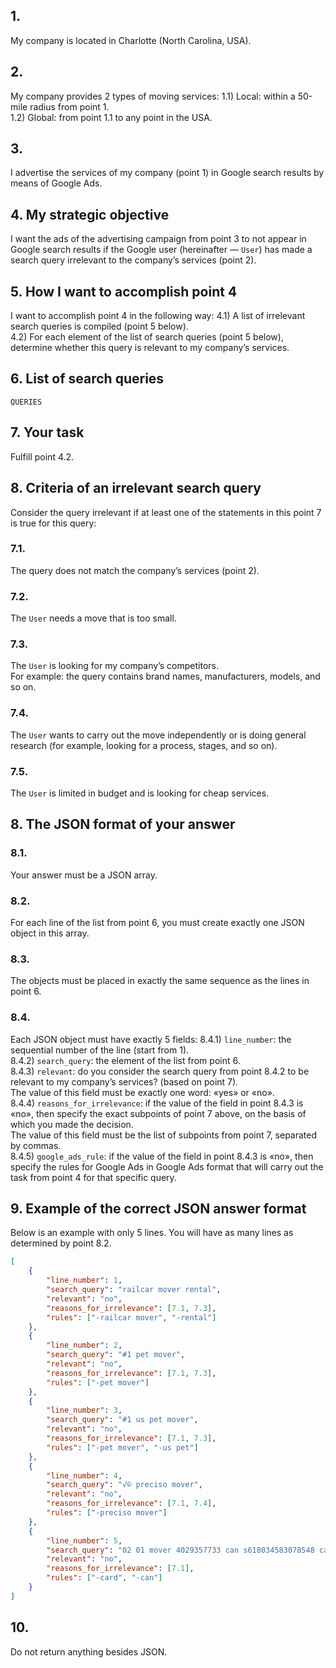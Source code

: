 ## 1.
My company is located in Charlotte (North Carolina, USA).

## 2.
My company provides 2 types of moving services:
1.1) Local: within a 50-mile radius from point 1.  
1.2) Global: from point 1.1 to any point in the USA.

## 3.
I advertise the services of my company (point 1) in Google search results by means of Google Ads.

## 4. My strategic objective
I want the ads of the advertising campaign from point 3 to not appear in Google search results if the Google user (hereinafter — `User`) has made a search query irrelevant to the company’s services (point 2).

## 5. How I want to accomplish point 4
I want to accomplish point 4 in the following way:
4.1) A list of irrelevant search queries is compiled (point 5 below).  
4.2) For each element of the list of search queries (point 5 below), determine whether this query is relevant to my company’s services.

## 6. List of search queries
`QUERIES`

## 7. Your task
Fulfill point 4.2.

## 8. Criteria of an irrelevant search query
Consider the query irrelevant if at least one of the statements in this point 7 is true for this query:

### 7.1.
The query does not match the company’s services (point 2).

### 7.2.
The `User` needs a move that is too small.

### 7.3.
The `User` is looking for my company’s competitors.  
For example: the query contains brand names, manufacturers, models, and so on.

### 7.4.
The `User` wants to carry out the move independently or is doing general research (for example, looking for a process, stages, and so on).

### 7.5.
The `User` is limited in budget and is looking for cheap services.

## 8. The JSON format of your answer

### 8.1.
Your answer must be a JSON array.

### 8.2.
For each line of the list from point 6, you must create exactly one JSON object in this array.

### 8.3.
The objects must be placed in exactly the same sequence as the lines in point 6.

### 8.4.
Each JSON object must have exactly 5 fields:
8.4.1) `line_number`: the sequential number of the line (start from 1).  
8.4.2) `search_query`: the element of the list from point 6.  
8.4.3) `relevant`: do you consider the search query from point 8.4.2 to be relevant to my company’s services? (based on point 7).  
The value of this field must be exactly one word: «yes» or «no».  
8.4.4) `reasons_for_irrelevance`: if the value of the field in point 8.4.3 is «no», then specify the exact subpoints of point 7 above, on the basis of which you made the decision.  
The value of this field must be the list of subpoints from point 7, separated by commas.  
8.4.5) `google_ads_rule`: if the value of the field in point 8.4.3 is «no», then specify the rules for Google Ads in Google Ads format that will carry out the task from point 4 for that specific query.

## 9. Example of the correct JSON answer format
Below is an example with only 5 lines. You will have as many lines as determined by point 8.2.
```json
[
	{
		"line_number": 1,
		"search_query": "railcar mover rental",
		"relevant": "no",
		"reasons_for_irrelevance": [7.1, 7.3],
		"rules": ["-railcar mover", "-rental"]
	},
	{
		"line_number": 2,
		"search_query": "#1 pet mover",
		"relevant": "no",
		"reasons_for_irrelevance": [7.1, 7.3],
		"rules": ["-pet mover"]
	},
	{
		"line_number": 3,
		"search_query": "#1 us pet mover",
		"relevant": "no",
		"reasons_for_irrelevance": [7.1, 7.3],
		"rules": ["-pet mover", "-us pet"]
	},
	{
		"line_number": 4,
		"search_query": "√© preciso mover",
		"relevant": "no",
		"reasons_for_irrelevance": [7.1, 7.4],
		"rules": ["-preciso mover"]
	},
	{
		"line_number": 5,
		"search_query": "02 01 mover 4029357733 can s618034583078548 card 3466",
		"relevant": "no",
		"reasons_for_irrelevance": [7.1],
		"rules": ["-card", "-can"]
	}
]
```

## 10. 
Do not return anything besides JSON.
